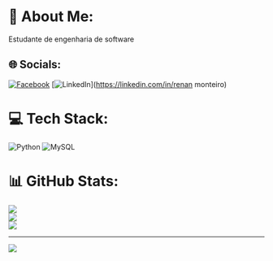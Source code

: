 # 💫 About Me:
Estudante de engenharia de software


## 🌐 Socials:
[![Facebook](https://img.shields.io/badge/Facebook-%231877F2.svg?logo=Facebook&logoColor=white)](https://facebook.com/renan.monteiro.357) [![LinkedIn](https://img.shields.io/badge/LinkedIn-%230077B5.svg?logo=linkedin&logoColor=white)](https://linkedin.com/in/renan monteiro) 

# 💻 Tech Stack:
![Python](https://img.shields.io/badge/python-3670A0?style=for-the-badge&logo=python&logoColor=ffdd54) ![MySQL](https://img.shields.io/badge/mysql-%2300000f.svg?style=for-the-badge&logo=mysql&logoColor=white)
# 📊 GitHub Stats:
![](https://github-readme-stats.vercel.app/api?username=RenanMonteiroTomaz&theme=dark&hide_border=false&include_all_commits=false&count_private=false)<br/>
![](https://github-readme-streak-stats.herokuapp.com/?user=RenanMonteiroTomaz&theme=dark&hide_border=false)<br/>
![](https://github-readme-stats.vercel.app/api/top-langs/?username=RenanMonteiroTomaz&theme=dark&hide_border=false&include_all_commits=false&count_private=false&layout=compact)

---
[![](https://visitcount.itsvg.in/api?id=RenanMonteiroTomaz&icon=0&color=0)](https://visitcount.itsvg.in)

<!-- Proudly created with GPRM ( https://gprm.itsvg.in ) -->